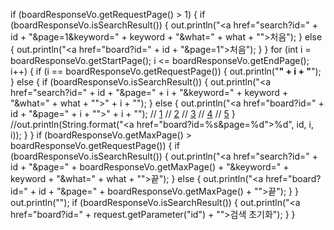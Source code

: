 if (boardResponseVo.getRequestPage() > 1) {
            if (boardResponseVo.isSearchResult()) {
                out.println("<span><a href=\"search?id=" + id + "&page=1&keyword=" + keyword + "&what=" + what + "\">처음</a></span>");
            } else {
                out.println("<span><a href=\"board?id=" + id + "&page=1\">처음</a></span>");
            }
        }
        for (int i = boardResponseVo.getStartPage(); i <= boardResponseVo.getEndPage(); i++) {
            if (i == boardResponseVo.getRequestPage()) {
                out.println("<span><strong>" + i + "</strong></span>");
            } else {
                if (boardResponseVo.isSearchResult()) {
                    out.println("<span><a href=\"search?id=" + id + "&page=" + i + "&keyword=" + keyword + "&what=" + what + "\">" + i + "</a></span>");
                } else {
                    out.println("<span><a href=\"board?id=" + id + "&page=" + i + "\">" + i + "</a></span>");
                    // <span><a href="board?id=fre&page=1">1</a></span>
                    // <span><a href="board?id=fre&page=2">2</a></span>
                    // <span><a href="board?id=fre&page=3">3</a></span>
                    // <span><a href="board?id=fre&page=4">4</a></span>
                    // <span><a href="board?id=fre&page=5">5</a></span>
                }
                //out.println(String.format("<span><a href=\"board?id=%s&page=%d\">%d</a></span>", id, i, i));
            }
        }
        if (boardResponseVo.getMaxPage() > boardResponseVo.getRequestPage()) {
            if (boardResponseVo.isSearchResult()) {
                out.println("<span><a href=\"search?id=" + id + "&page=" + boardResponseVo.getMaxPage() + "&keyword=" + keyword + "&what=" + what + "\">끝</a></span>");
            } else {
                out.println("<span><a href=\"board?id=" + id + "&page=" + boardResponseVo.getMaxPage() + "\">끝</a></span>");
            }
        }
        out.println("</div>");
        if (boardResponseVo.isSearchResult()) {
            out.println("<a href=\"board?id=" + request.getParameter("id") + "\">검색 초기화</a>");
        }
    }
